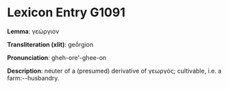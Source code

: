 # Lexicon Entry G1091

**Lemma**: γεώργιον

**Transliteration (xlit)**: geṓrgion

**Pronunciation**: gheh-ore'-ghee-on

**Description**:
neuter of a (presumed) derivative of γεωργός; cultivable, i.e. a farm:--husbandry.
